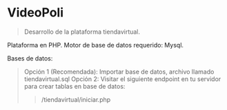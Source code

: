 # VideoPoli
> Desarrollo de la plataforma tiendavirtual.

Plataforma en PHP.
Motor de base de datos requerido: Mysql.

Bases de datos:
> Opción 1 (Recomendada): Importar base de datos, archivo llamado tiendavirtual.sql
> Opción 2: Visitar el siguiente endpoint en tu servidor para crear tablas en base de datos:
>> /tiendavirtual/iniciar.php